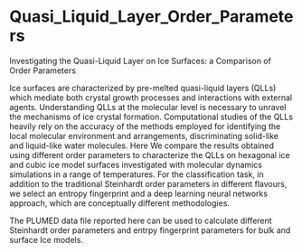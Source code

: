 # Quasi_Liquid_Layer_Order_Parameters
Investigating the Quasi-Liquid Layer on Ice Surfaces: a Comparison of Order Parameters

Ice surfaces are characterized by pre-melted quasi-liquid layers (QLLs) which mediate both crystal growth processes and interactions with external agents. Understanding QLLs at the molecular level is necessary to unravel the mechanisms of ice crystal formation. Computational studies of the QLLs heavily rely on the accuracy of the methods employed for identifying the local molecular environment and arrangements, discriminating solid-like and liquid-like water molecules. Here We compare the results obtained using different order parameters to characterize the QLLs on hexagonal ice and cubic ice model surfaces investigated with molecular dynamics simulations in a range of temperatures. For the classification task, in addition to the traditional Steinhardt order parameters in different flavours, we select an entropy fingerprint and a deep learning neural networks approach, which are conceptually different methodologies.

The PLUMED data file reported here can be used to calculate different Steinhardt order parameters and entrpy fingerprint parameters for bulk and surface Ice models.
